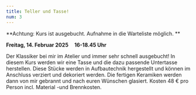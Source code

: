 ```yaml
---
title: Teller und Tasse!
num: 3
---
```


**Achtung: Kurs ist ausgebucht. Aufnahme in die Warteliste möglich. **

**Freitag, 14. Februar 2025     16-18.45 Uhr**

Der Klassiker bei mir im Atelier und immer sehr schnell ausgebucht!
In diesem Kurs werden wir eine Tasse und die dazu passende Untertasse herstellen. Diese Stücke werden in Aufbautechnik hergestellt und können im Anschluss verziert und dekoriert werden. Die fertigen Keramiken werden dann von mir gebrannt und nach euren Wünschen glasiert.
Kosten 48 € pro Person incl. Material -und Brennkosten.